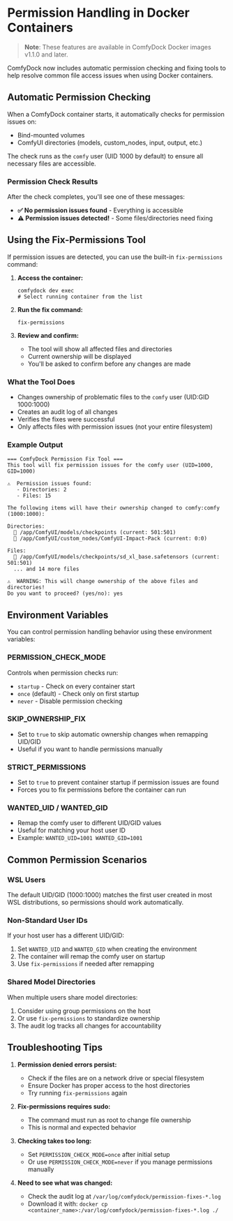 # Permission Handling in Docker Containers

> **Note**: These features are available in ComfyDock Docker images v1.1.0 and later.

ComfyDock now includes automatic permission checking and fixing tools to help resolve common file access issues when using Docker containers.

## Automatic Permission Checking

When a ComfyDock container starts, it automatically checks for permission issues on:

- Bind-mounted volumes
- ComfyUI directories (models, custom_nodes, input, output, etc.)

The check runs as the `comfy` user (UID 1000 by default) to ensure all necessary files are accessible.

### Permission Check Results

After the check completes, you'll see one of these messages:

- **✅ No permission issues found** - Everything is accessible
- **⚠️ Permission issues detected!** - Some files/directories need fixing

## Using the Fix-Permissions Tool

If permission issues are detected, you can use the built-in `fix-permissions` command:

1. **Access the container:**
    ```
    comfydock dev exec
    # Select running container from the list
    ```

2. **Run the fix command:**
    ```
    fix-permissions
    ```

3. **Review and confirm:**

    - The tool will show all affected files and directories
    - Current ownership will be displayed
    - You'll be asked to confirm before any changes are made

### What the Tool Does

- Changes ownership of problematic files to the `comfy` user (UID:GID 1000:1000)
- Creates an audit log of all changes
- Verifies the fixes were successful
- Only affects files with permission issues (not your entire filesystem)

### Example Output

```
=== ComfyDock Permission Fix Tool ===
This tool will fix permission issues for the comfy user (UID=1000, GID=1000)

⚠️  Permission issues found:
   - Directories: 2
   - Files: 15

The following items will have their ownership changed to comfy:comfy (1000:1000):

Directories:
  📁 /app/ComfyUI/models/checkpoints (current: 501:501)
  📁 /app/ComfyUI/custom_nodes/ComfyUI-Impact-Pack (current: 0:0)

Files:
  📄 /app/ComfyUI/models/checkpoints/sd_xl_base.safetensors (current: 501:501)
  ... and 14 more files

⚠️  WARNING: This will change ownership of the above files and directories!
Do you want to proceed? (yes/no): yes
```

## Environment Variables

You can control permission handling behavior using these environment variables:

### PERMISSION_CHECK_MODE
Controls when permission checks run:

- `startup` - Check on every container start
- `once`  (default) - Check only on first startup
- `never` - Disable permission checking

### SKIP_OWNERSHIP_FIX
- Set to `true` to skip automatic ownership changes when remapping UID/GID
- Useful if you want to handle permissions manually

### STRICT_PERMISSIONS
- Set to `true` to prevent container startup if permission issues are found
- Forces you to fix permissions before the container can run

### WANTED_UID / WANTED_GID
- Remap the comfy user to different UID/GID values
- Useful for matching your host user ID
- Example: `WANTED_UID=1001 WANTED_GID=1001`

## Common Permission Scenarios

### WSL Users
The default UID/GID (1000:1000) matches the first user created in most WSL distributions, so permissions should work automatically.

### Non-Standard User IDs
If your host user has a different UID/GID:
1. Set `WANTED_UID` and `WANTED_GID` when creating the environment
2. The container will remap the comfy user on startup
3. Use `fix-permissions` if needed after remapping

### Shared Model Directories
When multiple users share model directories:
1. Consider using group permissions on the host
2. Or use `fix-permissions` to standardize ownership
3. The audit log tracks all changes for accountability

## Troubleshooting Tips

1. **Permission denied errors persist:**

    - Check if the files are on a network drive or special filesystem
    - Ensure Docker has proper access to the host directories
    - Try running `fix-permissions` again

2. **Fix-permissions requires sudo:**

    - The command must run as root to change file ownership
    - This is normal and expected behavior

3. **Checking takes too long:**

    - Set `PERMISSION_CHECK_MODE=once` after initial setup
    - Or use `PERMISSION_CHECK_MODE=never` if you manage permissions manually

4. **Need to see what was changed:**

    - Check the audit log at `/var/log/comfydock/permission-fixes-*.log`
    - Download it with: `docker cp <container_name>:/var/log/comfydock/permission-fixes-*.log ./`